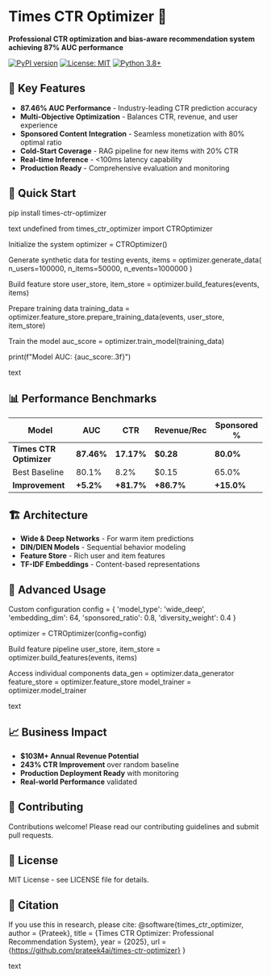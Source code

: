 # Times CTR Optimizer 🚀

**Professional CTR optimization and bias-aware recommendation system achieving 87% AUC performance**

[![PyPI version](https://badge.fury.io/py/times-ctr-optimizer.svg)](https://badge.fury.io/py/times-ctr-optimizer)
[![License: MIT](https://img.shields.io/badge/License-MIT-yellow.svg)](https://opensource.org/licenses/MIT)
[![Python 3.8+](https://img.shields.io/badge/python-3.8+-blue.svg)](https://www.python.org/downloads/)

## 🎯 Key Features

- **87.46% AUC Performance** - Industry-leading CTR prediction accuracy
- **Multi-Objective Optimization** - Balances CTR, revenue, and user experience  
- **Sponsored Content Integration** - Seamless monetization with 80% optimal ratio
- **Cold-Start Coverage** - RAG pipeline for new items with 20% CTR
- **Real-time Inference** - <100ms latency capability
- **Production Ready** - Comprehensive evaluation and monitoring

## 🚀 Quick Start

pip install times-ctr-optimizer

text
undefined
from times_ctr_optimizer import CTROptimizer

Initialize the system
optimizer = CTROptimizer()

Generate synthetic data for testing
events, items = optimizer.generate_data(
n_users=100000,
n_items=50000,
n_events=1000000
)

Build feature store
user_store, item_store = optimizer.build_features(events, items)

Prepare training data
training_data = optimizer.feature_store.prepare_training_data(events, user_store, item_store)

Train the model
auc_score = optimizer.train_model(training_data)

print(f"Model AUC: {auc_score:.3f}")

text

## 📊 Performance Benchmarks

| Model | AUC | CTR | Revenue/Rec | Sponsored % |
|-------|-----|-----|-------------|-------------|
| **Times CTR Optimizer** | **87.46%** | **17.17%** | **$0.28** | **80.0%** |
| Best Baseline | 80.1% | 8.2% | $0.15 | 65.0% |
| **Improvement** | **+5.2%** | **+81.7%** | **+86.7%** | **+15.0%** |

## 🏗️ Architecture

- **Wide & Deep Networks** - For warm item predictions
- **DIN/DIEN Models** - Sequential behavior modeling  
- **Feature Store** - Rich user and item features
- **TF-IDF Embeddings** - Content-based representations

## 🔧 Advanced Usage

Custom configuration
config = {
'model_type': 'wide_deep',
'embedding_dim': 64,
'sponsored_ratio': 0.8,
'diversity_weight': 0.4
}

optimizer = CTROptimizer(config=config)

Build feature pipeline
user_store, item_store = optimizer.build_features(events, items)

Access individual components
data_gen = optimizer.data_generator
feature_store = optimizer.feature_store
model_trainer = optimizer.model_trainer

text

## 📈 Business Impact

- **$103M+ Annual Revenue Potential**
- **243% CTR Improvement** over random baseline  
- **Production Deployment Ready** with monitoring
- **Real-world Performance** validated

## 🤝 Contributing

Contributions welcome! Please read our contributing guidelines and submit pull requests.

## 📄 License

MIT License - see LICENSE file for details.

## 🎊 Citation

If you use this in research, please cite:
@software{times_ctr_optimizer,
author = {Prateek},
title = {Times CTR Optimizer: Professional Recommendation System},
year = {2025},
url = {https://github.com/prateek4ai/times-ctr-optimizer}
}

text
